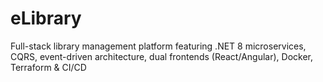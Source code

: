 # eLibrary
Full-stack library management platform featuring .NET 8 microservices, CQRS, event-driven architecture, dual frontends (React/Angular), Docker, Terraform &amp; CI/CD
